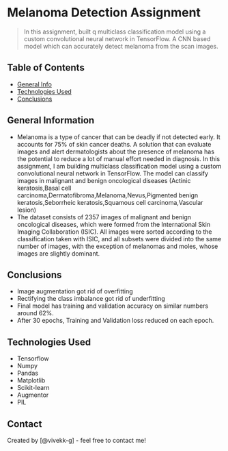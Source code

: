 # Melanoma Detection Assignment
> In this assignment, built q multiclass classification model using a custom convolutional neural network in TensorFlow.
> A CNN based model which can accurately detect melanoma from the scan images.


## Table of Contents
* [General Info](#general-information)
* [Technologies Used](#technologies-used)
* [Conclusions](#conclusions)


## General Information
- Melanoma is a type of cancer that can be deadly if not detected early. It accounts for 75% of skin cancer deaths. A solution that can evaluate images and alert dermatologists about the presence of melanoma has the potential to reduce a lot of manual effort needed in diagnosis. In this assignment, I am building multiclass classification model using a custom convolutional neural network in TensorFlow. The model can classify images in malignant and benign oncological diseases (Actinic keratosis,Basal cell carcinoma,Dermatofibroma,Melanoma,Nevus,Pigmented benign keratosis,Seborrheic keratosis,Squamous cell carcinoma,Vascular lesion) 
- The dataset consists of 2357 images of malignant and benign oncological diseases, which were formed from the International Skin Imaging Collaboration (ISIC). All images were sorted according to the classification taken with ISIC, and all subsets were divided into the same number of images, with the exception of melanomas and moles, whose images are slightly dominant.


## Conclusions
- Image augmentation got rid of overfitting
- Rectifying the class imbalance got rid of underfitting
- Final model has training and validation accuracy on similar numbers around 62%.
- After 30 epochs, Training and Validation loss reduced on each epoch.


## Technologies Used
- Tensorflow
- Numpy 
- Pandas 
- Matplotlib 
- Scikit-learn
- Augmentor 
- PIL 

## Contact
Created by [@vivekk-g] - feel free to contact me!